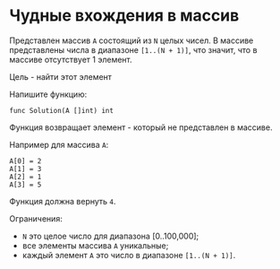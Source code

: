 # Чудные вхождения в массив

Представлен массив `А` состоящий из `N` целых чисел.
В массиве представлены числа в диапазоне `[1..(N + 1)]`, что значит, что в массиве отсутствует 1 элемент.

Цель - найти этот элемент

Напишите функцию:

```golang
func Solution(A []int) int
```

Функция возвращает элемент - который не представлен в массиве.

Например для массива `А`:

    A[0] = 2
    A[1] = 3
    A[2] = 1
    A[3] = 5

Функция должна вернуть `4`.

Ограничения:
- `N` это целое число для диапазона [0..100,000];
- все элементы массива `А` уникальные;
- каждый элемент `А` это число в  диапазоне `[1..(N + 1)]`.